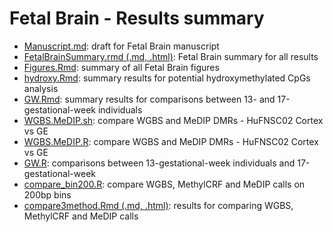 Fetal Brain - Results summary
===============================
* [Manuscript.md](./Manuscript.md): draft for Fetal Brain manuscript
* [FetalBrainSummary.rmd (.md, .html)](./FetalBrainSummary.md): Fetal Brain summary for all results
* [Figures.Rmd](./Figures.md): summary of all Fetal Brain figures
* [hydroxy.Rmd](./hydroxy.md): summary results for potential hydroxymethylated CpGs analysis
* [GW.Rmd](./GW.Rmd): summary results for comparisons between 13- and 17-gestational-week individuals    
* [WGBS.MeDIP.sh](./WGBS.MeDIP.sh): compare WGBS and MeDIP DMRs - HuFNSC02 Cortex vs GE  
* [WGBS.MeDIP.R](./WGBS.MeDIP.R): compare WGBS and MeDIP DMRs - HuFNSC02 Cortex vs GE
* [GW.R](./GW.R): comparisons between 13-gestational-week individuals and 17-gestational-week   
* [compare_bin200.R](./compare_bin200.R): compare WGBS, MethylCRF and MeDIP calls on 200bp bins
* [compare3method.Rmd (.md, .html)](./compare3method.md): results for comparing WGBS, MethylCRF and MeDIP calls
